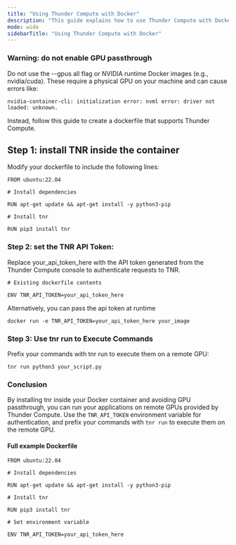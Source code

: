 ```yaml
---
title: "Using Thunder Compute with Docker"
description: "This guide explains how to use Thunder Compute with Docker"
mode: wide
sidebarTitle: "Using Thunder Compute with Docker"
---
```


### Warning: do not enable GPU passthrough

Do not use the --gpus all flag or NVIDIA runtime Docker images (e.g., nvidia/cuda). These require a physical GPU on your machine and can cause errors like:

`nvidia-container-cli: initialization error: nvml error: driver not loaded: unknown.`

Instead, follow this guide to create a dockerfile that supports Thunder Compute.

## Step 1: install TNR inside the container

Modify your dockerfile to include the following lines:

```
FROM ubuntu:22.04

# Install dependencies

RUN apt-get update && apt-get install -y python3-pip

# Install tnr

RUN pip3 install tnr
```

### Step 2: set the TNR API Token:

Replace your_api_token_here with the API token generated from the Thunder Compute console to authenticate requests to TNR.

```
# Existing dockerfile contents

ENV TNR_API_TOKEN=your_api_token_here
```

Alternatively, you can pass the api token at runtime

```
docker run -e TNR_API_TOKEN=your_api_token_here your_image
```

### Step 3: Use tnr run to Execute Commands

Prefix your commands with tnr run to execute them on a remote GPU:

```
tnr run python3 your_script.py
```

### Conclusion

By installing tnr inside your Docker container and avoiding GPU passthrough, you can run your applications on remote GPUs provided by Thunder Compute. Use the `TNR_API_TOKEN` environment variable for authentication, and prefix your commands with `tnr run` to execute them on the remote GPU.

#### Full example Dockerfile

```
FROM ubuntu:22.04

# Install dependencies

RUN apt-get update && apt-get install -y python3-pip

# Install tnr

RUN pip3 install tnr

# Set environment variable

ENV TNR_API_TOKEN=your_api_token_here
```
